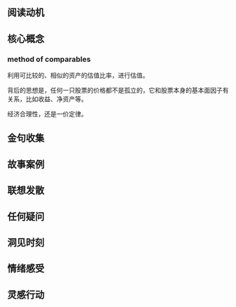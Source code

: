 ## 阅读动机

## 核心概念

### method of comparables
利用可比较的、相似的资产的估值比率，进行估值。

背后的思想是，任何一只股票的价格都不是孤立的，它和股票本身的基本面因子有关系，比如收益、净资产等。

经济合理性，还是一价定律。

## 金句收集

## 故事案例

## 联想发散

## 任何疑问

## 洞见时刻

## 情绪感受

## 灵感行动